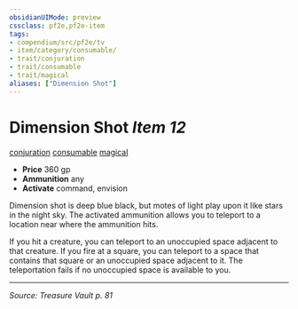 ```yaml
---
obsidianUIMode: preview
cssclass: pf2e,pf2e-item
tags:
- compendium/src/pf2e/tv
- item/category/consumable/
- trait/conjuration
- trait/consumable
- trait/magical
aliases: ["Dimension Shot"]
---
```

# Dimension Shot *Item 12*  
[conjuration](conjuration.md "Conjuration School Trait")  [consumable](consumable.md "Consumable Item Trait")  [magical](magical.md "Magical Item Trait")  

- **Price** 360 gp
- **Ammunition** any
- **Activate** command, envision

Dimension shot is deep blue black, but motes of light play upon it like stars in the night sky. The activated ammunition allows you to teleport to a location near where the ammunition hits.

If you hit a creature, you can teleport to an unoccupied space adjacent to that creature. If you fire at a square, you can teleport to a space that contains that square or an unoccupied space adjacent to it. The teleportation fails if no unoccupied space is available to you.


---
*Source: Treasure Vault p. 81*